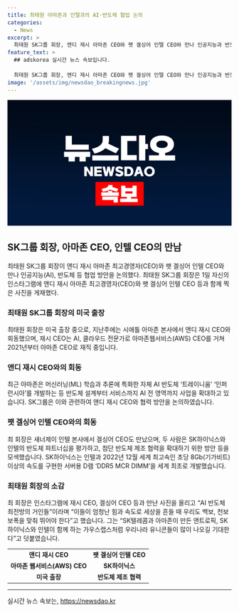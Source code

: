 ```yaml
---
title: 최태원 아마존과 인텔과의 AI·반도체 협업 논의
categories:
  - News
excerpt: >
  최태원 SK그룹 회장, 앤디 재시 아마존 CEO와 팻 겔싱어 인텔 CEO와 만나 인공지능과 반도체 협업 논의 - 최태원 SK그룹 회장이 앤디 재시 아마존 CEO와 팻 겔싱어 인텔 CEO와 만나 인공지능(AI), 반도체 등 협업 방안을 논의했다. 최근 아마존은 머신러닝(ML) 학습과 추론에 특화한 자체 AI 반도체 ‘트레이니움’ ‘인퍼런시아’를 개발하는 등 AI 전 영역까지 사업을 확대하고 있다. SK하이닉스는 인텔과 2022년 12월 세계 최고속인 초당 8Gb(기가비트) 이상의 속도를 구현한 서버용 D램 ‘DDR5 MCR DIMM’을 세계 최초로 개발하며 협력을 강화하고 있다. 최 회장은 이날 자신의 인스타그램에 재시 CEO, 겔싱어 CEO 등과 만난 사진을 올리고 “AI 반도체 최전방의 거인들”이라며 “이들이 엄청난 힘과 속도로 세상을 흔들 때 우리도 백보, 천보 보폭을 맞춰 뛰어야 한다”고 했다.
feature_text: >
  ## adskorea 실시간 뉴스 속보입니다.

  최태원 SK그룹 회장, 앤디 재시 아마존 CEO와 팻 겔싱어 인텔 CEO와 만나 인공지능과 반도체 협업 논의 - 최태원 SK그룹 회장이 앤디 재시 아마존 CEO와 팻 겔싱어 인텔 CEO와 만나 인공지능(AI), 반도체 등 협업 방안을 논의했다. 최근 아마존은 머신러닝(ML) 학습과 추론에 특화한 자체 AI 반도체 ‘트레이니움’ ‘인퍼런시아’를 개발하는 등 AI 전 영역까지 사업을 확대하고 있다. SK하이닉스는 인텔과 2022년 12월 세계 최고속인 초당 8Gb(기가비트) 이상의 속도를 구현한 서버용 D램 ‘DDR5 MCR DIMM’을 세계 최초로 개발하며 협력을 강화하고 있다. 최 회장은 이날 자신의 인스타그램에 재시 CEO, 겔싱어 CEO 등과 만난 사진을 올리고 “AI 반도체 최전방의 거인들”이라며 “이들이 엄청난 힘과 속도로 세상을 흔들 때 우리도 백보, 천보 보폭을 맞춰 뛰어야 한다”고 했다.
image: '/assets/img/newsdao_breakingnews.jpg'
---
```


<p><img src="/assets/img/newsdao_breakingnews.jpg" alt="adskorea 속보" /></p>

<h2 data-ke-size="size26">SK그룹 회장, 아마존 CEO, 인텔 CEO의 만남</h2>

<p data-ke-size="size16">최태원 SK그룹 회장이 앤디 재시 아마존 최고경영자(CEO)와 팻 겔싱어 인텔 CEO와 만나 인공지능(AI), 반도체 등 협업 방안을 논의했다. 최태원 SK그룹 회장은 1일 자신의 인스타그램에 앤디 재시 아마존 최고경영자(CEO)와 팻 겔싱어 인텔 CEO 등과 함께 찍은 사진을 게재했다.</p>

<h3>최태원 SK그룹 회장의 미국 출장</h3>

<p data-ke-size="size16">최태원 회장은 미국 출장 중으로, 지난주에는 시애틀 아마존 본사에서 앤디 재시 CEO와 회동했으며, 재시 CEO는 AI, 클라우드 전문가로 아마존웹서비스(AWS) CEO를 거쳐 2021년부터 아마존 CEO로 재직 중입니다.</p>

<h3>앤디 재시 CEO와의 회동</h3>

<p data-ke-size="size16">최근 아마존은 머신러닝(ML) 학습과 추론에 특화한 자체 AI 반도체 ‘트레이니움’ ‘인퍼런시아’를 개발하는 등 반도체 설계부터 서비스까지 AI 전 영역까지 사업을 확대하고 있습니다. SK그룹은 이와 관련하여 앤디 재시 CEO와 협력 방안을 논의하였습니다.</p>

<h3>팻 겔싱어 인텔 CEO와의 회동</h3>

<p data-ke-size="size16">최 회장은 새너제이 인텔 본사에서 겔싱어 CEO도 만났으며, 두 사람은 SK하이닉스와 인텔의 반도체 파트너십을 평가하고, 첨단 반도체 제조 협력을 확대하기 위한 방안 등을 모색했습니다. SK하이닉스는 인텔과 2022년 12월 세계 최고속인 초당 8Gb(기가비트) 이상의 속도를 구현한 서버용 D램 ‘DDR5 MCR DIMM’을 세계 최초로 개발했습니다.</p>

<h3>최태원 회장의 소감</h3>

<p data-ke-size="size16">최 회장은 인스타그램에 재시 CEO, 겔싱어 CEO 등과 만난 사진을 올리고 “AI 반도체 최전방의 거인들”이라며 “이들이 엄청난 힘과 속도로 세상을 흔들 때 우리도 백보, 천보 보폭을 맞춰 뛰어야 한다”고 했습니다. 그는 “SK텔레콤과 아마존이 만든 앤트로픽, SK하이닉스와 인텔이 함께 하는 가우스랩스처럼 우리나라 유니콘들이 많이 나오길 기대한다”고 덧붙였습니다.</p>

<table>
  <tr>
    <td style="text-align: center; height: 17px;"><b>앤디 재시 CEO</b></td>
    <td style="text-align: center; height: 17px;"><b>팻 겔싱어 인텔 CEO</b></td>
  </tr>
  <tr>
    <td style="text-align: center; height: 17px;"><b>아마존 웹서비스(AWS) CEO</b></td>
    <td style="text-align: center; height: 17px;"><b>SK하이닉스</b></td>
  </tr>
  <tr>
    <td style="text-align: center; height: 17px;"><b>미국 출장</b></td>
    <td style="text-align: center; height: 17px;"><b>반도체 제조 협력</b></td>
  </tr>
</table>

<hr>
실시간 뉴스 속보는, <a href="https://newsdao.kr" rel="dofollow">https://newsdao.kr</a>


